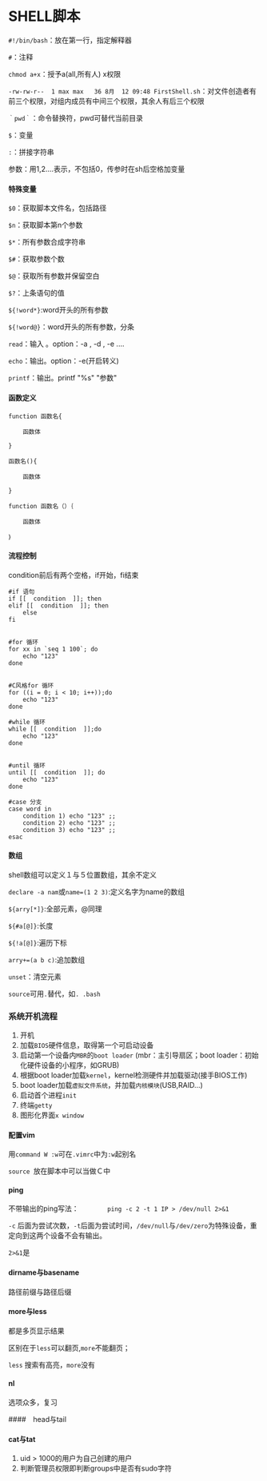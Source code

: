 # SHELL脚本

`#!/bin/bash`：放在第一行，指定解释器

`#`：注释

`chmod a+x`：授予a(all,所有人) x权限

`-rw-rw-r--  1 max max   36 8月  12 09:48 FirstShell.sh`：对文件创造者有前三个权限，对组内成员有中间三个权限，其余人有后三个权限

`｀pwd｀`：命令替换符，pwd可替代当前目录

`$`：变量

`:`：拼接字符串



参数：用$1,$2....表示，不包括0，传参时在sh后空格加变量



#### 特殊变量

`$0`：获取脚本文件名，包括路径

`$n`：获取脚本第n个参数

`$*`：所有参数合成字符串

`$#`：获取参数个数

`$@`：获取所有参数并保留空白

`$?`：上条语句的值



`${!word*}`:word开头的所有参数

`${!word@}`：word开头的所有参数，分条



`read`：输入 。option：-a , -d , -e ....

`echo`：输出。option：-e(开启转义)

`printf`：输出。printf    "%s"    "参数"





#### 函数定义

```shell
function 函数名{

	函数体

}  

函数名(){

    函数体

}

function 函数名（）｛

	函数体

｝
```

#### 流程控制

condition前后有两个空格，if开始，fi结束

```shell
#if 语句
if [[  condition  ]]; then
elif [[  condition  ]]; then
	else
fi


#for 循环
for xx in `seq 1 100`; do
	echo "123"
done


#C风格for 循环
for ((i = 0; i < 10; i++));do
	echo "123"
done

#while 循环
while [[  condition  ]];do
	echo "123"
done


#until 循环
until [[  condition  ]]; do
	echo "123"
done

#case 分支
case word in
	condition 1) echo "123" ;;
	condition 2) echo "123" ;;
	condition 3) echo "123" ;;
esac
```





#### 数组

shell数组可以定义１与５位置数组，其余不定义

`declare -a nam`或`name=(1 2 3)`:定义名字为name的数组

`${arry[*]}`:全部元素，@同理

`${#a[@]}`:长度

`${!a[@]}`:遍历下标

`arry+=(a b c)`:追加数组

`unset`：清空元素





`source`可用`.`替代，如`. .bash`





### 系统开机流程

1. 开机
2. 加载`BIOS`硬件信息，取得第一个可启动设备
3. 启动第一个设备内`MBR`的`boot loader`    (mbr：主引导扇区；boot loader：初始化硬件设备的小程序，如GRUB)
4. 根据boot loader加载`kernel`，kernel检测硬件并加载驱动(接手BIOS工作)
5. boot loader加载`虚拟文件系统`，并加载`内核模块`(USB,RAID...)
6. 启动首个进程`init`
7. 终端`getty`
8. 图形化界面`x window`



#### 配置vim

用`command W :w`可在`.vimrc`中为`:w`起别名







`source `放在脚本中可以当做Ｃ中 



#### ping

不带输出的ping写法：`        ping -c 2 -t 1 IP > /dev/null 2>&1`

`-c` 后面为尝试次数，`-t`后面为尝试时间，`/dev/null`与`/dev/zero`为特殊设备，重定向到这两个设备不会有输出。

`2>&1`是





#### dirname与basename

路径前缀与路径后缀



#### more与less

都是多页显示结果

区别在于`less`可以翻页,`more`不能翻页；

`less` 搜索有高亮，`more`没有



#### nl

选项众多，复习



####　head与tail





#### cat与tat







1. uid > 1000的用户为自己创建的用户
2. 判断管理员权限即判断groups中是否有sudo字符



